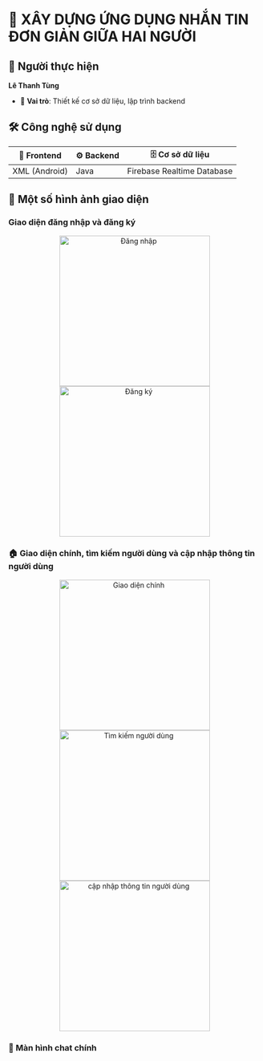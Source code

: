# 💬 **XÂY DỰNG ỨNG DỤNG NHẮN TIN ĐƠN GIẢN GIỮA HAI NGƯỜI**
## 👤 Người thực hiện  
**Lê Thanh Tùng**

- 🎯 **Vai trò**: Thiết kế cơ sở dữ liệu, lập trình backend

## 🛠️ Công nghệ sử dụng
| 📱 Frontend     | ⚙️ Backend | 🗄️ Cơ sở dữ liệu                |
|----------------|------------|---------------------------------|
| XML (Android)  | Java       | Firebase Realtime Database      |

## 📸 Một số hình ảnh giao diện
<h3> Giao diện đăng nhập và đăng ký</h3>

<p align="center">
  <img src="https://github.com/user-attachments/assets/1c8a4faf-4124-4d10-804f-2c36986b7bf1" width="300" alt="Đăng nhập"/>
  <img src="https://github.com/user-attachments/assets/640c9aeb-5e74-44ec-8756-cea7f40347fd" width="300" alt="Đăng ký"/>
</p>


<h3>🏠 Giao diện chính, tìm kiếm người dùng và cập nhập thông tin người dùng</h3>

<p align="center">
  <img src="https://github.com/user-attachments/assets/4c853c78-c102-446f-a9f6-c822c75a7306" width="300" alt="Giao diện chính"/>
  <img src="https://github.com/user-attachments/assets/dc250685-ef9c-4e3f-b823-08de2d412795" width="300" alt="Tìm kiếm người dùng"/>
  <img width="300" alt=" cập nhập thông tin người dùng" src="https://github.com/user-attachments/assets/9ae40fbf-6eed-4aa9-beca-78f3681bb75e" />
</p>

### 💬 Màn hình chat chính




